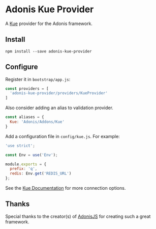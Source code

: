 # Adonis Kue Provider

A [Kue](https://github.com/Automattic/kue) provider for the Adonis framework.

## Install

```
npm install --save adonis-kue-provider
```

## Configure

Register it in `bootstrap/app.js`:

```javascript
const providers = [
  'adonis-kue-provider/providers/KueProvider'
]
```
Also consider adding an alias to validation provider.

```javascript
const aliases = {
  Kue: 'Adonis/Addons/Kue'
}
```

Add a configuration file in `config/kue.js`. For example:

```javascript
'use strict';

const Env = use('Env');

module.exports = {
  prefix: 'q',
  redis: Env.get('REDIS_URL')
};

```

See the [Kue Documentation](https://github.com/Automattic/kue#redis-connection-settings) for more connection options.

## Thanks

Special thanks to the creator(s) of [AdonisJS](http://adonisjs.com/) for creating such a great framework.
